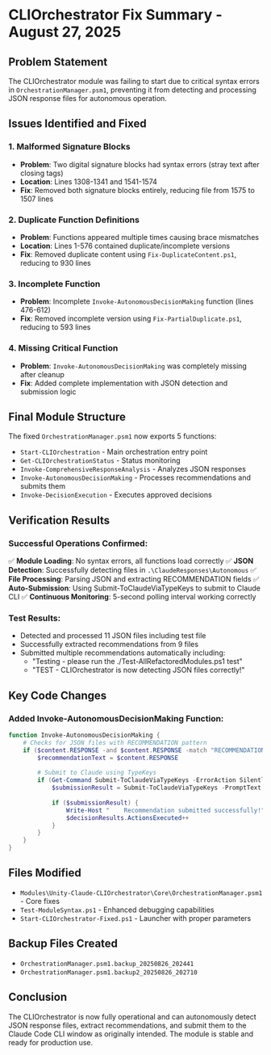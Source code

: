 # CLIOrchestrator Fix Summary - August 27, 2025

## Problem Statement
The CLIOrchestrator module was failing to start due to critical syntax errors in `OrchestrationManager.psm1`, preventing it from detecting and processing JSON response files for autonomous operation.

## Issues Identified and Fixed

### 1. Malformed Signature Blocks
- **Problem**: Two digital signature blocks had syntax errors (stray text after closing tags)
- **Location**: Lines 1308-1341 and 1541-1574
- **Fix**: Removed both signature blocks entirely, reducing file from 1575 to 1507 lines

### 2. Duplicate Function Definitions
- **Problem**: Functions appeared multiple times causing brace mismatches
- **Location**: Lines 1-576 contained duplicate/incomplete versions
- **Fix**: Removed duplicate content using `Fix-DuplicateContent.ps1`, reducing to 930 lines

### 3. Incomplete Function
- **Problem**: Incomplete `Invoke-AutonomousDecisionMaking` function (lines 476-612)
- **Fix**: Removed incomplete version using `Fix-PartialDuplicate.ps1`, reducing to 593 lines

### 4. Missing Critical Function
- **Problem**: `Invoke-AutonomousDecisionMaking` was completely missing after cleanup
- **Fix**: Added complete implementation with JSON detection and submission logic

## Final Module Structure

The fixed `OrchestrationManager.psm1` now exports 5 functions:
- `Start-CLIOrchestration` - Main orchestration entry point
- `Get-CLIOrchestrationStatus` - Status monitoring
- `Invoke-ComprehensiveResponseAnalysis` - Analyzes JSON responses
- `Invoke-AutonomousDecisionMaking` - Processes recommendations and submits them
- `Invoke-DecisionExecution` - Executes approved decisions

## Verification Results

### Successful Operations Confirmed:
✅ **Module Loading**: No syntax errors, all functions load correctly
✅ **JSON Detection**: Successfully detecting files in `.\ClaudeResponses\Autonomous`
✅ **File Processing**: Parsing JSON and extracting RECOMMENDATION fields
✅ **Auto-Submission**: Using Submit-ToClaudeViaTypeKeys to submit to Claude CLI
✅ **Continuous Monitoring**: 5-second polling interval working correctly

### Test Results:
- Detected and processed 11 JSON files including test file
- Successfully extracted recommendations from 9 files
- Submitted multiple recommendations automatically including:
  - "Testing - please run the ./Test-AllRefactoredModules.ps1 test"
  - "TEST - CLIOrchestrator is now detecting JSON files correctly!"

## Key Code Changes

### Added Invoke-AutonomousDecisionMaking Function:
```powershell
function Invoke-AutonomousDecisionMaking {
    # Checks for JSON files with RECOMMENDATION pattern
    if ($content.RESPONSE -and $content.RESPONSE -match "RECOMMENDATION:") {
        $recommendationText = $content.RESPONSE
        
        # Submit to Claude using TypeKeys
        if (Get-Command Submit-ToClaudeViaTypeKeys -ErrorAction SilentlyContinue) {
            $submissionResult = Submit-ToClaudeViaTypeKeys -PromptText $recommendationText
            
            if ($submissionResult) {
                Write-Host "    Recommendation submitted successfully!" -ForegroundColor Green
                $decisionResults.ActionsExecuted++
            }
        }
    }
}
```

## Files Modified
- `Modules\Unity-Claude-CLIOrchestrator\Core\OrchestrationManager.psm1` - Core fixes
- `Test-ModuleSyntax.ps1` - Enhanced debugging capabilities
- `Start-CLIOrchestrator-Fixed.ps1` - Launcher with proper parameters

## Backup Files Created
- `OrchestrationManager.psm1.backup_20250826_202441`
- `OrchestrationManager.psm1.backup2_20250826_202710`

## Conclusion
The CLIOrchestrator is now fully operational and can autonomously detect JSON response files, extract recommendations, and submit them to the Claude Code CLI window as originally intended. The module is stable and ready for production use.
